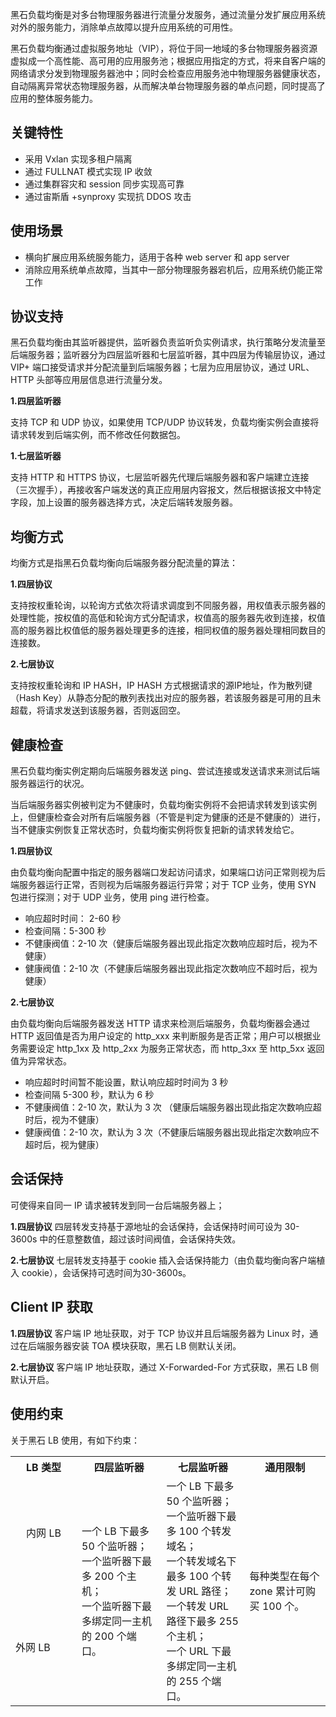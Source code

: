 黑石负载均衡是对多台物理服务器进行流量分发服务，通过流量分发扩展应用系统对外的服务能力，消除单点故障以提升应用系统的可用性。

黑石负载均衡通过虚拟服务地址（VIP），将位于同一地域的多台物理服务器资源虚拟成一个高性能、高可用的应用服务池；根据应用指定的方式，将来自客户端的网络请求分发到物理服务器池中；同时会检查应用服务池中物理服务器健康状态，自动隔离异常状态物理服务器，从而解决单台物理服务器的单点问题，同时提高了应用的整体服务能力。

## 关键特性
* 采用 Vxlan 实现多租户隔离
* 通过 FULLNAT 模式实现 IP 收敛
* 通过集群容灾和 session 同步实现高可靠
* 通过宙斯盾 +synproxy 实现抗 DDOS 攻击

## 使用场景
* 横向扩展应用系统服务能力，适用于各种 web server 和 app server 
* 消除应用系统单点故障，当其中一部分物理服务器宕机后，应用系统仍能正常工作

## 协议支持
黑石负载均衡由其监听器提供，监听器负责监听负实例请求，执行策略分发流量至后端服务器；监听器分为四层监听器和七层监听器，其中四层为传输层协议，通过 VIP+ 端口接受请求并分配流量到后端服务器；七层为应用层协议，通过 URL、HTTP 头部等应用层信息进行流量分发。

**1.四层监听器**

支持 TCP 和 UDP 协议，如果使用 TCP/UDP 协议转发，负载均衡实例会直接将请求转发到后端实例，而不修改任何数据包。

**1.七层监听器**

支持 HTTP 和 HTTPS 协议，七层监听器先代理后端服务器和客户端建立连接（三次握手），再接收客户端发送的真正应用层内容报文，然后根据该报文中特定字段，加上设置的服务器选择方式，决定后端转发服务器。

## 均衡方式
均衡方式是指黑石负载均衡向后端服务器分配流量的算法：

**1.四层协议**

支持按权重轮询，以轮询方式依次将请求调度到不同服务器，用权值表示服务器的处理性能，按权值的高低和轮询方式分配请求，权值高的服务器先收到连接，权值高的服务器比权值低的服务器处理更多的连接，相同权值的服务器处理相同数目的连接数。

**2.七层协议**

支持按权重轮询和 IP HASH，IP HASH 方式根据请求的源IP地址，作为散列键（Hash Key）从静态分配的散列表找出对应的服务器，若该服务器是可用的且未超载，将请求发送到该服务器，否则返回空。

## 健康检查
黑石负载均衡实例定期向后端服务器发送 ping、尝试连接或发送请求来测试后端服务器运行的状况。

当后端服务器实例被判定为不健康时，负载均衡实例将不会把请求转发到该实例上，但健康检查会对所有后端服务器（不管是判定为健康的还是不健康的）进行，当不健康实例恢复正常状态时，负载均衡实例将恢复把新的请求转发给它。

**1.四层协议**

由负载均衡向配置中指定的服务器端口发起访问请求，如果端口访问正常则视为后端服务器运行正常，否则视为后端服务器运行异常；对于 TCP 业务，使用 SYN 包进行探测；对于 UDP 业务，使用 ping 进行检查。

* 响应超时时间： 2-60 秒
* 检查间隔：5-300 秒
* 不健康阀值：2-10 次（健康后端服务器出现此指定次数响应超时后，视为不健康）
* 健康阀值：2-10 次（不健康后端服务器出现此指定次数响应不超时后，视为健康）

**2.七层协议**

由负载均衡向后端服务器发送 HTTP 请求来检测后端服务，负载均衡器会通过 HTTP 返回值是否为用户设定的 http_xxx 来判断服务是否正常；用户可以根据业务需要设定 http_1xx 及 http_2xx 为服务正常状态，而 http_3xx 至 http_5xx 返回值为异常状态。

* 响应超时时间暂不能设置，默认响应超时时间为 3 秒
* 检查间隔 5-300 秒，默认为 6 秒
* 不健康阀值：2-10 次，默认为 3 次 （健康后端服务器出现此指定次数响应超时后，视为不健康）
* 健康阀值：2-10 次，默认为 3 次（不健康后端服务器出现此指定次数响应不超时后，视为健康）

## 会话保持
可使得来自同一 IP 请求被转发到同一台后端服务器上；

**1.四层协议**
四层转发支持基于源地址的会话保持，会话保持时间可设为 30-3600s 中的任意整数值，超过该时间阀值，会话保持失效。

**2.七层协议**
七层转发支持基于 cookie 插入会话保持能力（由负载均衡向客户端植入 cookie），会话保持可选时间为30-3600s。

## Client IP 获取
**1.四层协议**
客户端 IP 地址获取，对于 TCP 协议并且后端服务器为 Linux 时，通过在后端服务器安装 TOA 模块获取，黑石 LB 侧默认关闭。

**2.七层协议**
客户端 IP 地址获取，通过 X-Forwarded-For 方式获取，黑石 LB 侧默认开启。

## 使用约束
关于黑石 LB 使用，有如下约束：
<table class="table-striped">
	<tobdy>
		 <tr>
      <th width="90">LB 类型</th>
      <th>四层监听器</th>
      <th>七层监听器</th>
      <th>通用限制</th>
   </tr>
		 <tr>
		 <td align="center" >内网 LB</td>
		  <td rowspan="2" frame=vsides>
			一个 LB 下最多 50 个监听器；<br/>
			一个监听器下最多 200 个主机；<br/>
			一个监听器下最多绑定同一主机的 200 个端口。</td>
			<td rowspan="2" >
			一个 LB 下最多 50 个监听器；<br/>
			一个监听器下最多 100 个转发域名；<br/>
			一个转发域名下最多 100 个转发 URL 路径；<br/>
			一个转发 URL 路径下最多 255 个主机；<br/>
			一个 URL 下最多绑定同一主机的 255 个端口。</td>
			<td rowspan="2">每种类型在每个 zone 累计可购买 100 个。</td>
		 <tr><td >外网 LB</td></tr>
		</tr>
	 </tbody>
</table>


